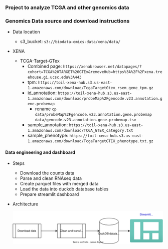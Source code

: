 ### Project to analyze TCGA and other genomics data 




### Genomics Data source and download instructions

- Data location

  - s3_bucket: `s3://biodata-omics-data/xena/data/`

- XENA
  - TCGA-Target-GTex
    - Combined page: `https://xenabrowser.net/datapages/?cohort=TCGA%20TARGET%20GTEx&removeHub=https%3A%2F%2Fxena.treehouse.gi.ucsc.edu%3A443`
    - tpm: `https://toil-xena-hub.s3.us-east-1.amazonaws.com/download/TcgaTargetGtex_rsem_gene_tpm.gz`
    - id_annotation: `https://toil-xena-hub.s3.us-east-1.amazonaws.com/download/probeMap%2Fgencode.v23.annotation.gene.probemap`
      - rename `cp data/probeMap%2Fgencode.v23.annotation.gene.probemap data/gencode.v23.annotation.gene.probemap.tsv`
    - sample_annotation: `https://toil-xena-hub.s3.us-east-1.amazonaws.com/download/TCGA_GTEX_category.txt`
    - sample_phenotype: `https://toil-xena-hub.s3.us-east-1.amazonaws.com/download/TcgaTargetGTEX_phenotype.txt.gz`


#### Data engineering and dashboard
- Steps
  - Download the counts data
  - Parse and clean RNAseq data
  - Create parquet files with merged data
  - Load the data into duckdb database tables
  - Prepare streamlit dashboard


- Architecture
  
  ![Architecture](architecture.svg)
  



